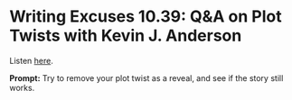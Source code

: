 # Writing Excuses 10.39: Q&A on Plot Twists with Kevin J. Anderson 

Listen [here](http://www.writingexcuses.com/2015/09/27/writing-excuses-10-39-qa-on-plot-twists-with-kevin-j-anderson/). 

**Prompt:** Try to remove your plot twist as a reveal, and see if the story still works.